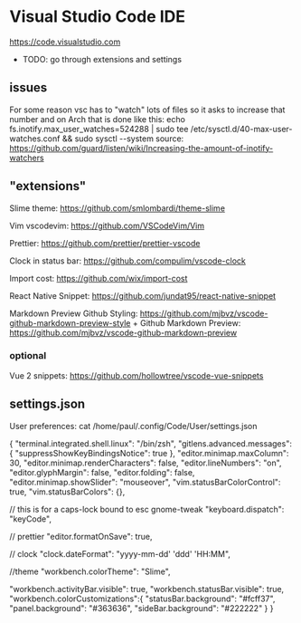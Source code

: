 # Visual Studio Code IDE

https://code.visualstudio.com

- TODO: go through extensions and settings

## issues

For some reason vsc has to "watch" lots of files so it asks to increase that number
and on Arch that is done like this:
echo fs.inotify.max_user_watches=524288 | sudo tee /etc/sysctl.d/40-max-user-watches.conf && sudo sysctl --system
source: https://github.com/guard/listen/wiki/Increasing-the-amount-of-inotify-watchers

## "extensions"

Slime theme:
https://github.com/smlombardi/theme-slime

Vim vscodevim:
https://github.com/VSCodeVim/Vim

Prettier:
https://github.com/prettier/prettier-vscode

Clock in status bar:
https://github.com/compulim/vscode-clock

Import cost:
https://github.com/wix/import-cost

React Native Snippet:
https://github.com/jundat95/react-native-snippet

Markdown Preview Github Styling:
https://github.com/mjbvz/vscode-github-markdown-preview-style +
Github Markdown Preview:
https://github.com/mjbvz/vscode-github-markdown-preview

### optional

Vue 2 snippets:
https://github.com/hollowtree/vscode-vue-snippets

## settings.json

User preferences:
cat /home/paul/.config/Code/User/settings.json

{
"terminal.integrated.shell.linux": "/bin/zsh",
"gitlens.advanced.messages": {
"suppressShowKeyBindingsNotice": true
},
"editor.minimap.maxColumn": 30,
"editor.minimap.renderCharacters": false,
"editor.lineNumbers": "on",
"editor.glyphMargin": false,
"editor.folding": false,
"editor.minimap.showSlider": "mouseover",
"vim.statusBarColorControl": true,
"vim.statusBarColors": {},

// this is for a caps-lock bound to esc gnome-tweak
"keyboard.dispatch": "keyCode",

// prettier
"editor.formatOnSave": true,

// clock
"clock.dateFormat": "yyyy-mm-dd' 'ddd' 'HH:MM",

//theme
"workbench.colorTheme": "Slime",

"workbench.activityBar.visible": true,
"workbench.statusBar.visible": true,
"workbench.colorCustomizations":{
"statusBar.background": "#fcff37",
"panel.background": "#363636",
"sideBar.background": "#222222"
}
}
